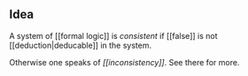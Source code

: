 
## Idea

A system of [[formal logic]] is _consistent_ if [[false]] is not [[deduction|deducable]] in the system.

Otherwise one speaks of _[[inconsistency]]_. See there for more.

